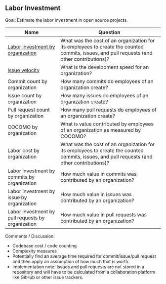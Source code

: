 ## Labor Investment

Goal: Estimate the labor investment in open source projects.

| Name                                              | Question                                                                                                                                   |
|---------------------------------------------------|--------------------------------------------------------------------------------------------------------------------------------------------|
| [Labor investment by organization][l1]            | What was the cost of an organization for its employees to create the counted commits, issues, and pull requests (and other contributions)? |
| [Issue velocity][l2]                              | What is the development speed for an organization?                                                                                         |
| Commit count by organization                      | How many commits do employees of an organization create?                                                                                   |
| Issue count by organization                       | How many issues do employees of an organization create?                                                                                    |
| Pull request count by organization                | How many pull requests do employees of an organization create?                                                                             |
| COCOMO by organization                            | What is value contributed by employees of an organization as measured by COCOMO?                                                           |
| Labor cost by organization                        | What was the cost of an organization for its employees to create the counted commits, issues, and pull requests (and other contributions)? |
| Labor investment by commits by organization       | How much value in commits was contributed by an organization?                                                                              |
| Labor investment by issue by organization         | How much value in issues was contributed by an organization?                                                                               |
| Labor investment by pull requests by organization | How much value in pull requests was contributed by an organization?                                                                        |

[l1]: https://github.com/chaoss/wg-value/blob/master/focus-areas/labor-investment/labor_investment.md
[l2]: https://github.com/chaoss/wg-value/blob/master/focus-areas/labor-investment/issue_velocity.md

Comments / Discussion:

- Codebase cost / code counting
- Complexity measures
- Potentially find an average time required for commit/issue/pull request and then apply an assumption of how much that is worth.
- Implementation note: Issues and pull requests are not stored in a repository and will have to be calculated from a collaboration platform like GitHub or other issue trackers.

